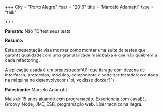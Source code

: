 +++
City = "Porto Alegre"
Year = "2016"
title = "Marcelo Adamatti"
type = "talk"

+++

<div class="span-15  ">
  <div class="span-15  last ">
  <p><strong>Palestra:</strong>
  Não "D"test seus tests
</p>

<p><strong>Resumo:</strong></p>

<p>
Esta apresentação visa mostrar como montar uma suite de testes que garanta qualidade com uma granularidade mais baixa e que não quebrem a cada refactoring.
</p>
<p>
A aplicação usada é um orquestrador/API que iterage com dezena de interfaces, protocolos, módulos, componente e pode ser testada/executada na máquina no desenvolvedor ("oi, vc disse docker?")
</p>

<p><strong>Palestrante:</strong>
Marcelo Adamatti
</p>

<p>
Mais de 15 anos atuando com programação. Experiencia com JavaEE, Groovy, Node, JME, ESB, programação web.
Líder tecnico na Ilegra.
</p>

  </div>
</div>
